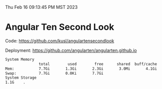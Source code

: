 Thu Feb 16 09:13:45 PM MST 2023

# Angular Ten Second Look

Code: https://github.com/kusl/angulartensecondlook

Deployment: https://github.com/angularten/angularten.github.io

```bash
System Memory
               total        used        free      shared  buff/cache   available
Mem:           7.7Gi       1.3Gi       2.3Gi       3.0Mi       4.1Gi       6.1Gi
Swap:          7.7Gi       0.0Ki       7.7Gi
System Storage
1.1G	.
```
